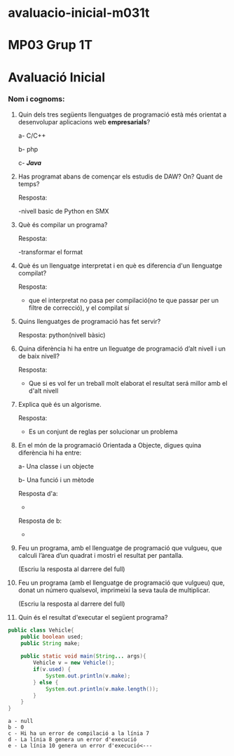 # avaluacio-inicial-m031t

# MP03 Grup 1T
# Avaluació Inicial

### Nom i cognoms:

1. Quin dels tres següents llenguatges de programació està més orientat a desenvolupar aplicacions web **empresarials**?

    a- C/C++

    b- php

    c- ***Java***

2. Has programat abans de començar els estudis de DAW? On? Quant de temps?

    Resposta: 
    
    
    -nivell basic de Python en SMX


3. Què és compilar un programa?

    Resposta:
    
    
    -transformar el format

4. Què és un llenguatge interpretat i en què es diferencia d'un llenguatge compilat?

    Resposta:


    - que el interpretat no pasa per compilació(no te que passar per un filtre de correcció), y el compilat sí

5. Quins llenguatges de programació has fet servir?

    Resposta: python(nivell bàsic)


6. Quina diferència hi ha entre un lleguatge de programació d’alt nivell i un de baix nivell?

    Resposta: 


    - Que si es vol fer un treball molt elaborat el resultat será millor amb el d'alt nivell

7. Explica què és un algorisme.

    Resposta:


    - Es un conjunt de reglas per solucionar un problema

8. En el món de la programació Orientada a Objecte, digues quina diferència hi ha entre:

    a- Una classe i un objecte 

    b- Una funció i un mètode
    
    
    Resposta d'a:


    -

    Resposta de b:


    -

9. Feu un programa, amb el llenguatge de programació que vulgueu, que calculi l’àrea d’un quadrat i mostri el resultat per pantalla.

    (Escriu la resposta al darrere del full)

9. Feu un programa (amb el llenguatge de programació que vulgueu) que, donat un número qualsevol, imprimeixi la seva taula de multiplicar.

    (Escriu la resposta al darrere del full)

10. Quin és el resultat d'executar el següent programa?

```java
public class Vehicle{
    public boolean used;
    public String make;
    
    public static void main(String... args){
        Vehicle v = new Vehicle();
        if(v.used) {
            System.out.println(v.make);
        } else {
            System.out.println(v.make.length());
        }
    }
}
```

    a - null
    b - 0
    c - Hi ha un error de compilació a la línia 7
    d - La línia 8 genera un error d'execució
    e - La línia 10 genera un error d'execució<---
